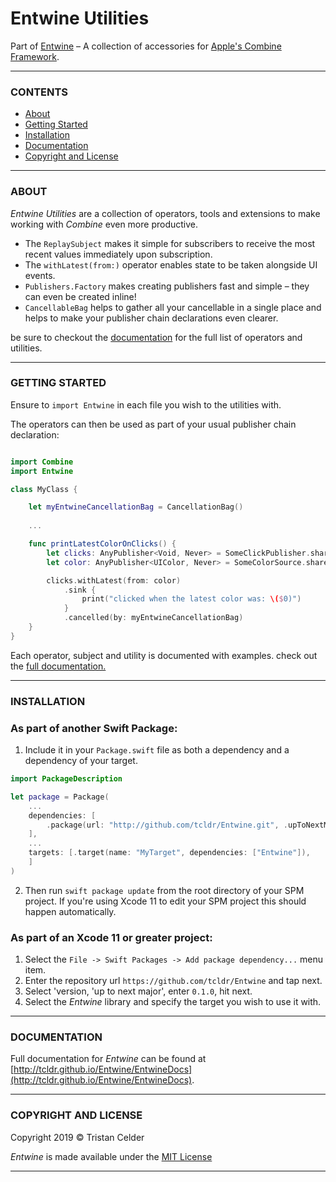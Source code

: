 
# Entwine Utilities

Part of [Entwine](https://github.com/tcldr/Entwine) – A collection of accessories for [Apple's Combine Framework](https://developer.apple.com/documentation/combine).

---

### CONTENTS
- [About](#about)
- [Getting Started](#getting-started)
- [Installation](#installation)
- [Documentation](#documentation)
- [Copyright and License](#copyright-and-license)

---

### ABOUT

_Entwine Utilities_ are a collection of operators, tools and extensions to make working with _Combine_ even more productive.

- The `ReplaySubject` makes it simple for subscribers to receive the most recent values immediately upon subscription.
- The `withLatest(from:)` operator enables state to be taken alongside UI events.
- `Publishers.Factory` makes creating publishers fast and simple – they can even be created inline!
- `CancellableBag` helps to gather all your cancellable in a single place and helps to make your publisher chain declarations even clearer.

be sure to checkout the [documentation](http://tcldr.github.io/Entwine/EntwineDocs) for the full list of operators and utilities.

---

### GETTING STARTED

Ensure to `import Entwine` in each file you wish to the utilities with.

The operators can then be used as part of your usual publisher chain declaration:

```swift

import Combine
import Entwine

class MyClass {

    let myEntwineCancellationBag = CancellationBag()
    
    ...

    func printLatestColorOnClicks() {
        let clicks: AnyPublisher<Void, Never> = SomeClickPublisher.shared
        let color: AnyPublisher<UIColor, Never> = SomeColorSource.shared

        clicks.withLatest(from: color)
            .sink {
                print("clicked when the latest color was: \($0)")
            }
            .cancelled(by: myEntwineCancellationBag)
    }
}

```

Each operator, subject and utility is documented with examples. check out the [full documentation.](https://tcldr.github.io/Enwtine/EntwineDocs)

---

### INSTALLATION
### As part of another Swift Package:
1. Include it in your `Package.swift` file as both a dependency and a dependency of your target.

```swift
import PackageDescription

let package = Package(
    ...
    dependencies: [
        .package(url: "http://github.com/tcldr/Entwine.git", .upToNextMajor(from: "0.1.0")),
    ],
    ...
    targets: [.target(name: "MyTarget", dependencies: ["Entwine"]),
    ]
)
```

2. Then run `swift package update` from the root directory of your SPM project. If you're using Xcode 11 to edit your SPM project this should happen automatically.

### As part of an Xcode 11 or greater project:
1. Select the `File -> Swift Packages -> Add package dependency...` menu item.
2. Enter the repository url `https://github.com/tcldr/Entwine` and tap next.
3. Select 'version, 'up to next major', enter `0.1.0`, hit next.
4. Select the _Entwine_ library and specify the target you wish to use it with.


---

### DOCUMENTATION
Full documentation for _Entwine_ can be found at [http://tcldr.github.io/Entwine/EntwineDocs](http://tcldr.github.io/Entwine/EntwineDocs).

---

### COPYRIGHT AND LICENSE
Copyright 2019 © Tristan Celder

_Entwine_ is made available under the [MIT License](http://github.com/tcldr/Entwine/blob/master/LICENSE)

---
